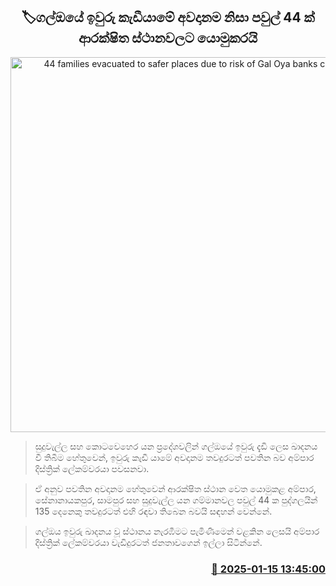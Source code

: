 <p align='center'><b><h2 align='center' title='44 families evacuated to safer places due to risk of Gal Oya banks collapsing'>🏷ගල්ඔයේ ඉවුරු කැඩීයාමේ අවදානම නිසා පවුල් 44 ක් ආරක්ෂිත ස්ථානවල​ට යොමුකරයි</h2></b></p>
<p align='center'><img src='https://helakuru.sgp1.cdn.digitaloceanspaces.com/esana/images/lib/gal-oya-nn.jpg' width='600' alt='44 families evacuated to safer places due to risk of Gal Oya banks collapsing'></p>

> සුදුවැල්ල සහ කොටවෙහෙර යන ප්‍රදේශවලින් ගල්ඔයේ ඉවුරු දැඩි ලෙස ඛාදනය වී තිබීම හේතුවෙන්, ඉවුරු කැඩී යාමේ අවදානම තවදුරටත් පවතින බව අම්පාර දිස්ත්‍රික් ලේකම්වරයා පවසනවා.

> ඒ අනුව පවතින අවදානම හේතුවෙන් ආරක්ෂිත ස්ථාන වෙත යොමුකළ අම්පාර, සේනානායකපුර, සාමපුර සහ සුදුවැල්ල යන ගම්මානවල පවුල් 44 ක පුද්ගලයින් 135 දෙනෙකු තවදුරටත් එහි රඳවා තිබෙන බවයි සඳහන් වෙන්නේ.

> ගල්ඔය ඉවුරු ඛාදනය වූ ස්ථානය නැරඹීමට පැමිණීමෙන් වළකින ලෙසයි අම්පාර දිස්ත්‍රික් ලේකම්වරයා වැඩිදුරටත් ජනතාවගෙන් ඉල්ලා සිටින්නේ.



<h3 align='right'><a href='https://www.helakuru.lk/esana/p/106590/'>📅 2025-01-15 13:45:00</a></h3>
